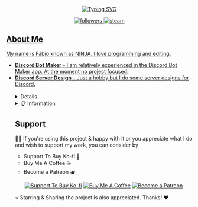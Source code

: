 <p align="center"> <a href="https://git.io/typing-svg"><img src="https://readme-typing-svg.herokuapp.com?font=Fira+Code&pause=1000&color=F7F7F7&width=435&lines=Hello+there%2C+I'm+NINJA!+%E2%98%95;Working+with+Discord+Projects+%E2%9C%85" alt="Typing SVG" /></a> </p>

<p align = "center"> <a href="https://github.com/OutroNinja"> <img alt="followers" title="Follow Me" src="https://img.shields.io/github/followers/DanielSDSXX?color=00adee&labelColor=1155ba&style=for-the-badge&logo=github&label=Follow%20me" />
<a href="https://github.com/OutroNinja"> <img alt = "steam" title="Steam" src="https://img.shields.io/badge/steam-%23000000.svg?&style=for-the-badge&logo=steam&logoColor=white&colorB=00adee" /> </p>

<h2> About Me </h2> <p align="left"> <p>My name is Fábio known as NINJA. I love programming and editing.</p> <ul> <li><strong>
Discord Bot Maker</strong> - I am relatively experienced in the Discord Bot Maker app. At the moment no project focused.</li> <li><strong>
Discord Server Design</strong> - Just a hobby but I do some server designs for Discord.</li> <br/>

<details> <summary>💫 My Projects</summary>
<p align="left"> 
<h2>Projects</h2> 
<p><em> Projects I'm currently working on. Some are not here yet. </em></p> 
<h3>Frequent Contributor Of</h3>
<a href="https://github.com/GlowingRealm">@GlowingRealm</a>
 <a href="https://github.com/EmyllyBot">@EmyllyBot</a>
</details>


<details> <summary>📋 Information</summary>
<h2>Git Hub Stats</h2> 
<p align="center"> <a href="https://github.com/anuraghazra/github-readme-stats"><img alt="NINJA Github Stats" src="https://denvercoder1-github-readme-stats.vercel.app/api?username=OutroNinja&show_icons=true&count_private=true&theme=react&hide_border=true&bg_color=0D1117" /></a> <a href="https://github.com/anuraghazra/github-readme-stats"><img alt="NINJA Top Languages" src="https://denvercoder1-github-readme-stats.vercel.app/api/top-langs/?username=OutroNinja&langs_count=8&layout=compact&theme=react&hide_border=true&bg_color=0D1117" /></a> <br/> 
<a href="https://github.com/DenverCoder1/github-readme-streak-stats"> <img title="streak" alt="NINJA Streak" src="https://github-readme-streak-stats.herokuapp.com/?user=OutroNinja&theme=black-ice&hide_border=true&stroke=0000&background=0d1119&ring=60D9FA&fire=60D9FA&currStreakLabel=60D9FA" /> </a> </p> </details>

## Support 
👍🏻 If you're using this project & happy with it or you appreciate what I do and wish to support my work, you can consider by 
- Support To Buy Ko-fi 🍵
- Buy Me A Coffee ☕️
- Become a Patreon 🫖
<div align='center'>
 
 [![](https://img.shields.io/badge/Ko_fi-FF5E5B?style=for-the-badge&logo=Ko-fi&logoColor=white "Support To Buy Ko-fi")](https://ko-fi.com/nezukobot)  [![](https://img.shields.io/badge/Buy_Me_A_Coffee-FFDD00?style=for-the-badge&logo=buy-me-a-coffee&logoColor=black "Buy Me A Coffee")](https://buymeacoffee.com/officialnezuko)  [![](https://img.shields.io/badge/Patreon-F96854?style=for-the-badge&logo=Patreon&logoColor=white "Become a Patreon")](https://patreon.com/nezukobot)
 
</div>
⭐️ Starring & Sharing the project is also appreciated. Thanks! ❤️
